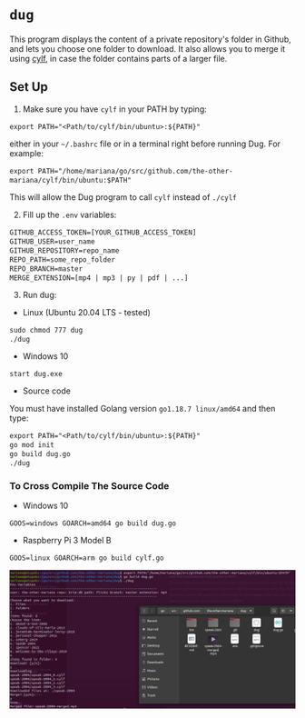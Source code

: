# `dug`

This program displays the content of a private repository's folder in Github, and lets you choose one folder to download. It also allows you to merge it using [cylf](https://github.com/the-other-mariana/cylf), in case the folder contains parts of a larger file.

## Set Up

1. Make sure you have `cylf` in your PATH by typing:

```
export PATH="<Path/to/cylf/bin/ubuntu>:${PATH}"
```

either in your `~/.bashrc` file or in a terminal right before running Dug. For example: 

```
export PATH="/home/mariana/go/src/github.com/the-other-mariana/cylf/bin/ubuntu:$PATH"
```

This will allow the Dug program to call `cylf` instead of `./cylf`

2. Fill up the `.env` variables:

```
GITHUB_ACCESS_TOKEN=[YOUR_GITHUB_ACCESS_TOKEN]
GITHUB_USER=user_name
GITHUB_REPOSITORY=repo_name
REPO_PATH=some_repo_folder
REPO_BRANCH=master
MERGE_EXTENSION=[mp4 | mp3 | py | pdf | ...]
```

3. Run dug:

- Linux (Ubuntu 20.04 LTS - tested)

```
sudo chmod 777 dug
./dug
```

- Windows 10

```
start dug.exe
```

- Source code

You must have installed Golang version `go1.18.7 linux/amd64` and then type:

```
export PATH="<Path/to/cylf/bin/ubuntu>:${PATH}"
go mod init
go build dug.go
./dug
```

### To Cross Compile The Source Code

- Windows 10

```
GOOS=windows GOARCH=amd64 go build dug.go
```

- Raspberry Pi 3 Model B

```
GOOS=linux GOARCH=arm go build cylf.go
```

![img](res/1.png)
